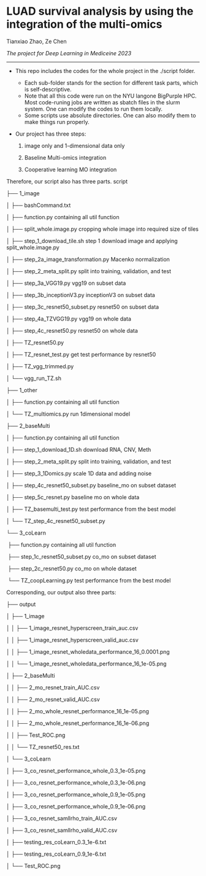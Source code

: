 # LUAD survival analysis by using the integration of the multi-omics
Tianxiao Zhao, Ze Chen

*The project for Deep Learning in Mediceine 2023*

****

- This repo includes the codes for the whole project in the ./script folder.

  - Each sub-folder stands for the section for different task parts, which is self-descriptive.  
  - Note that all this code were run on the NYU langone BigPurple HPC. Most code-runing jobs are written as sbatch files in the slurm system. One can modify the codes to run them locally.
  - Some scripts use absolute directories. One can also modify them to make things run properly.




- Our project has three steps:

  1. image only and 1-dimensional data only

  2. Baseline Multi-omics integration

  3. Cooperative learning MO integration

Therefore, our script also has three parts.
script

├── 1_image

│   ├── bashCommand.txt

│   ├── function.py                        containing all util function

│   ├── split_whole.image.py               cropping whole image into required size of tiles

│   ├── step_1_download_tile.sh            step 1 download image and applying split_whole.image.py

│   ├── step_2a_image_transformation.py    Macenko normalization

│   ├── step_2_meta_split.py               split into training, validation, and test

│   ├── step_3a_VGG19.py                   vgg19 on subset data

│   ├── step_3b_inceptionV3.py             inceptionV3 on subset data

│   ├── step_3c_resnet50_subset.py         resnet50 on subset data

│   ├── step_4a_TZVGG19.py                 vgg19 on whole data

│   ├── step_4c_resnet50.py                resnet50 on whole data

│   ├── TZ_resnet50.py                     

│   ├── TZ_resnet_test.py                  get test performance by resnet50

│   ├── TZ_vgg_trimmed.py

│   └── vgg_run_TZ.sh

├── 1_other

│   ├── function.py                        containing all util function

│   └── TZ_multiomics.py                   run 1dimensional model

├── 2_baseMulti

│   ├── function.py                        containing all util function

│   ├── step_1_download_1D.sh              download RNA, CNV, Meth

│   ├── step_2_meta_split.py               split into training, validation, and test

│   ├── step_3_1Domics.py                  scale 1D data and adding noise

│   ├── step_4c_resnet50_subset.py         baseline_mo on subset dataset

│   ├── step_5c_resnet.py                  baseline mo on whole data

│   ├── TZ_basemulti_test.py               test performance from the best model

│   └── TZ_step_4c_resnet50_subset.py      

└── 3_coLearn               

​     ├── function.py                        containing all util function

​     ├── step_1c_resnet50_subset.py         co_mo on subset dataset

​     ├── step_2c_resnet50.py                co_mo on whole dataset

​     └── TZ_coopLearning.py                 test performance from the best model



Corresponding, our output also three parts:

├── output

│   ├── 1_image

│   │   ├── 1_image_resnet_hyperscreen_train_auc.csv

│   │   ├── 1_image_resnet_hyperscreen_valid_auc.csv

│   │   ├── 1_image_resnet_wholedata_performance_16_0.0001.png

│   │   └── 1_image_resnet_wholedata_performance_16_1e-05.png

│   ├── 2_baseMulti

│   │   ├── 2_mo_resnet_train_AUC.csv

│   │   ├── 2_mo_resnet_valid_AUC.csv

│   │   ├── 2_mo_whole_resnet_performance_16_1e-05.png

│   │   ├── 2_mo_whole_resnet_performance_16_1e-06.png

│   │   ├── Test_ROC.png

│   │   └── TZ_resnet50_res.txt

│   └── 3_coLearn

│       ├── 3_co_resnet_performance_whole_0.3_1e-05.png

│       ├── 3_co_resnet_performance_whole_0.3_1e-06.png

│       ├── 3_co_resnet_performance_whole_0.9_1e-05.png

│       ├── 3_co_resnet_performance_whole_0.9_1e-06.png

│       ├── 3_co_resnet_samllrho_train_AUC.csv

│       ├── 3_co_resnet_samllrho_valid_AUC.csv

│       ├── testing_res_coLearn_0.3_1e-6.txt

│       ├── testing_res_coLearn_0.9_1e-6.txt

│       └── Test_ROC.png
